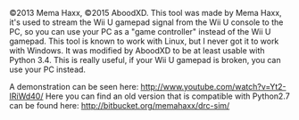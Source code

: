 ©2013 Mema Haxx, ©2015 AboodXD.
This tool was made by Mema Haxx, it's used to stream the Wii U gamepad signal from the Wii U console to the PC, so you can use your PC as a "game controller" instead of the Wii U gamepad.
This tool is known to work with Linux, but I never got it to work with Windows.
It was modified by AboodXD to be at least usable with Python 3.4.
This is really useful, if your Wii U gamepad is broken, you can use your PC instead.

A demonstration can be seen here:
http://www.youtube.com/watch?v=Yt2-IRiWd40/
Here you can find an old version that is compatible with Python2.7 can be found here:
http://bitbucket.org/memahaxx/drc-sim/
